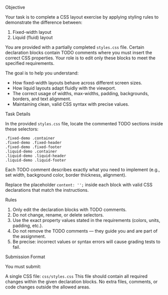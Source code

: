  Objective

Your task is to complete a CSS layout exercise by applying styling rules to demonstrate the difference between:

1. Fixed-width layout  
2. Liquid (fluid) layout  

You are provided with a partially completed `styles.css` file. Certain declaration blocks contain TODO comments where you must insert the correct CSS properties. Your role is to edit only these blocks to meet the specified requirements.

The goal is to help you understand:

- How fixed-width layouts behave across different screen sizes.  
- How liquid layouts adapt fluidly with the viewport.  
- The correct usage of widths, max-widths, padding, backgrounds, borders, and text alignment.  
- Maintaining clean, valid CSS syntax with precise values.  

 Task Details

In the provided `styles.css` file, locate the commented TODO sections inside these selectors:

 `.fixed-demo .container`  
 `.fixed-demo .fixed-header`  
 `.fixed-demo .fixed-footer`  
 `.liquid-demo .container`  
 `.liquid-demo .liquid-header`  
 `.liquid-demo .liquid-footer`  

Each TODO comment describes exactly what you need to implement (e.g., set width, background color, border thickness, alignment).  

Replace the placeholder `content: '';` inside each block with valid CSS declarations that match the instructions.

 Rules

1. Only edit the declaration blocks with TODO comments.  
2. Do not change, rename, or delete selectors.  
3. Use the exact property values stated in the requirements (colors, units, padding, etc.).  
4. Do not remove the TODO comments — they guide you and are part of the assignment.  
5. Be precise: incorrect values or syntax errors will cause grading tests to fail.  

 Submission Format

You must submit:

 A single CSS file: `css/styles.css`
 This file should contain all required changes within the given declaration blocks.
 No extra files, comments, or code changes outside the allowed areas.